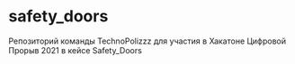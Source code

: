 # safety_doors
Репозиторий команды TechnoPolizzz для участия в Хакатоне Цифровой Прорыв 2021 в кейсе Safety_Doors
